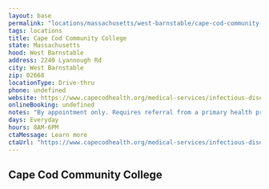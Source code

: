 ```yaml
---
layout: base
permalink: "locations/massachusetts/west-barnstable/cape-cod-community-college/"
tags: locations
title: Cape Cod Community College
state: Massachusetts
hood: West Barnstable
address: 2240 Lyannough Rd
city: West Barnstable
zip: 02668
locationType: Drive-thru
phone: undefined
website: https://www.capecodhealth.org/medical-services/infectious-disease/coronavirus/covid-19-testing-process/
onlineBooking: undefined
notes: "By appointment only. Requires referral from a primary health provider. Requires doctor's referral. For all members of the community."
days: Everyday
hours: 8AM-6PM
ctaMessage: Learn more
ctaUrl: "https://www.capecodhealth.org/medical-services/infectious-disease/coronavirus/covid-19-testing-process/.trim()"
---
```

## Cape Cod Community College